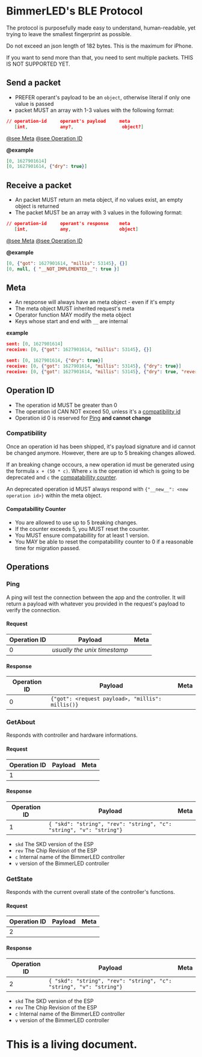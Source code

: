 # BimmerLED's BLE Protocol

The protocol is purposefully made easy to understand, human-readable, yet trying to leave the smallest fingerprint as possible.

Do not exceed an json length of 182 bytes. This is the maximum for iPhone.

If you want to send more than that, you need to sent multiple packets. THIS IS NOT SUPPORTED YET.

## Send a packet

- PREFER operant's payload to be an `object`, otherwise literal if only one value is passed
- packet MUST an array with 1-3 values with the following format:

```json
// operation-id     operant's payload     meta
   [int,            any?,                  object?]
```

[@see Meta](#meta)
[@see Operation ID](#operation-id)

**@example**

```json
[0, 1627901614]
[0, 1627901614, {"dry": true}]
```

## Receive a packet

- An packet MUST return an meta object, if no values exist, an empty object is returned
- The packet MUST be an array with 3 values in the following format:

```json
// operation-id     operant's response    meta
   [int,            any,                  object]
```

[@see Meta](#meta)
[@see Operation ID](#operation-id)

**@example**

```json
[0, {"got": 1627901614, "millis": 53145}, {}]
[0, null, { "__NOT_IMPLEMENTED__": true }]
```

## Meta

- An response will always have an meta object - even if it's empty
- The meta object MUST inherited request's meta
- Operator function MAY modify the meta object
- Keys whose start and end with `__` are internal

**example**

```json
sent: [0, 1627901614]
receive: [0, {"got": 1627901614, "millis": 53145}, {}]

sent: [0, 1627901614, {"dry": true}]
receive: [0, {"got": 1627901614, "millis": 53145}, {"dry": true}]
receive: [0, {"got": 1627901614, "millis": 53145}, {"dry": true, "reverted": true}]
```

## Operation ID

- The operation id MUST be greater than 0
- The operation id CAN NOT exceed 50, unless it's a [compatibility id](#compatibility)
- Operation id 0 is reserved for [Ping](#ping) **and cannot change**

### Compatibility

Once an operation id has been shipped, it's payload signature and id cannot be changed anymore.
However, there are up to 5 breaking changes allowed.

If an breaking change occours, a new operation id must be generated using the formula `x + (50 * c)`.
Where `x` is the operation id which is going to be deprecated and `c` the [compatabillity counter](#compatabillity-counter).

An deprecated operation id MUST always respond with `{"__new__": <new operation id>}` within the meta object.

#### Compatabillity Counter

- You are allowed to use up to 5 breaking changes.
- If the counter exceeds 5, you MUST reset the counter.
- You MUST ensure compatabillity for at least 1 version.
- You MAY be able to reset the compatabillity counter to 0 if a reasonable time for migration passed.

## Operations

### Ping

A ping will test the connection between the app and the controller.
It will return a payload with whatever you provided in the request's payload to verify the connection.

#### Request

| Operation ID | Payload                      | Meta |
| ------------ | ---------------------------- | ---- |
| 0            | _usually the unix timestamp_ |      |

#### Response

| Operation ID | Payload                                          | Meta |
| ------------ | ------------------------------------------------ | ---- |
| 0            | `{"got": <request payload>, "millis": millis()}` |      |

### GetAbout

Responds with controller and hardware informations.

#### Request

| Operation ID | Payload | Meta |
| ------------ | ------- | ---- |
| 1            |         |      |

#### Response

| Operation ID | Payload                                                             | Meta |
| ------------ | ------------------------------------------------------------------- | ---- |
| 1            | `{ "skd": "string", "rev": "string", "c": "string", "v": "string"}` |      |

- `skd` The SKD version of the ESP
- `rev` The Chip Revision of the ESP
- `c` Internal name of the BimmerLED controller
- `v` version of the BimmerLED controller

### GetState

Responds with the current overall state of the controller's functions.

#### Request

| Operation ID | Payload | Meta |
| ------------ | ------- | ---- |
| 2            |         |      |

#### Response

| Operation ID | Payload                                                             | Meta |
| ------------ | ------------------------------------------------------------------- | ---- |
| 2            | `{ "skd": "string", "rev": "string", "c": "string", "v": "string"}` |      |

- `skd` The SKD version of the ESP
- `rev` The Chip Revision of the ESP
- `c` Internal name of the BimmerLED controller
- `v` version of the BimmerLED controller

# This is a living document.
